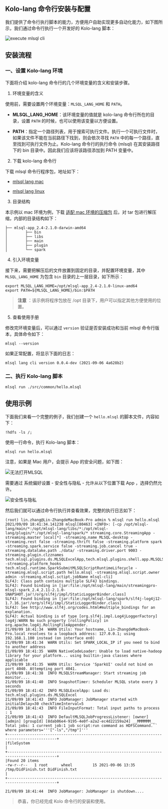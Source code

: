 ## Kolo-lang 命令行安装与配置

我们提供了命令行执行脚本的能力，方便用户自助实现更多自动化能力，如下图所示，我们通过命令行执行一个开发好的 Kolo-lang 脚本：

![execute mlsql cli](images/execute-kolo-lang-cli.png)



## 安装流程

### 一、设置 Kolo-lang 环境

下面将介绍 kolo-lang 命令行的几个环境变量的含义和安装步骤。

1. 环境变量的含义

使用前，需要设置两个环境变量：`MLSQL_LANG_HOME` 和 `PATH`。

- **MLSQL_LANG_HOME**：该环境变量的值就是 kolo-lang 命令行所在的目录，设置 `PATH` 的时候，也可以使用该变量以方便设置。

- **PATH**：指定一个路径列表，用于搜索可执行文件。执行一个可执行文件时，如果该文件不能在当前路径下找到，则会依次寻找 `PATH` 中的每一个路径，直至找到可执行文件为止。Kolo-lang 命令行的执行命令 (mlsql) 在其安装路径下的 bin 目录中。因此我们应该将该路径添加到 PATH 变量中。

2. 下载 kolo-lang 命令行

下载 mlsql 命令行程序包，地址如下：

- [mlsql lang mac](https://mlsql-downloads.kyligence.io/2.1.0/mlsql-app_2.4-2.1.0-darwin-amd64.tar.gz)

- [mlsql lang linux](https://mlsql-downloads.kyligence.io/2.1.0/mlsql-app_2.4-2.1.0-linux-amd64.tar.gz)



3. 目录结构

本示例以 mac 环境为例，下载 [适配 mac 环境的压缩包](https://mlsql-downloads.kyligence.io/2.1.0/mlsql-app_2.4-2.1.0-darwin-amd64.tar.gz) 后，对 tar 包进行解压缩，内部的目录结构如下：

```
├── mlsql-app_2.4-2.1.0-darwin-amd64
│        ├── bin
│        ├── libs
│        ├── main
│        ├── plugin
│        └── spark
```


4. 引入环境变量

接下来，需要把解压后的文件放置到固定的目录，并配置环境变量，其中 `MLSQL_LANG_HOME` 为包含 `bin` 目录的上一层目录，如下所示：

```
export MLSQL_LANG_HOME=/opt/mlsql-app_2.4-2.1.0-linux-amd64
export PATH=${MLSQL_LANG_HOME}/bin:$PATH
```

> **注意** ：该示例将程序包放在 /opt 目录下，用户可以指定其他方便使用的位置。


5. 查看使用手册

修改完环境变量后，可以通过 `version` 验证是否安装成功和当前 mlsql 命令行版本，具体命令如下：

```shell
mlsql --version
```

如果正常配置，将显示下面的日志：

```
mlsql lang cli version 0.0.4-dev (2021-09-06 4a628b2)
```



### 二、执行 Kolo-lang 脚本

```shell
mlsql run ./src/common/hello.mlsql
```

## 使用示例

下面我们来看一个完整的例子，我们创建一个 `hello.mlsql` 的脚本文件，内容如下：

```
!hdfs -ls /;
```

使用一行命令，执行 Kolo-lang 脚本：

```shell
mlsql run hello.mlsql
```

注意，如果是 Mac 用户，会提示 App 的安全问题，如下图：

![无法打开MLSQL](images/mac_app_warn.png)

需要通过 系统偏好设置 - 安全性与隐私 - 允许从以下位置下载 App ，选择仍然允许。

![安全性与隐私](images/mac_app_warn_2.jpeg)

然后我们就可以通过命令行执行并查看效果，完整的执行日志如下：
```
(root) lin.zhang@Lin-ZhangdeMacBook-Pro admin % mlsql run hello.mlsql
2021/09/09 18:41:34.141238 mlsql[80463] <INFO>: [-cp /opt/mlsql-lang/main/*:/opt/mlsql-lang/libs/*:/opt/mlsql-lang/plugin/*:/opt/mlsql-lang/spark/* streaming.core.StreamingApp -streaming.master local[*] -streaming.name MLSQL-desktop -streaming.rest false -streaming.thrift false -streaming.platform spark -streaming.spark.service false -streaming.job.cancel true -streaming.datalake.path ./data/ -streaming.driver.port 9003 -streaming.plugin.clzznames tech.mlsql.plugins.ds.MLSQLExcelApp,tech.mlsql.plugins.shell.app.MLSQLShell,tech.mlsql.plugins.assert.app.MLSQLAssert -streaming.platform_hooks tech.mlsql.runtime.SparkSubmitMLSQLScriptRuntimeLifecycle -streaming.mlsql.script.path hello.mlsql -streaming.mlsql.script.owner admin -streaming.mlsql.sctipt.jobName mlsql-cli]
SLF4J: Class path contains multiple SLF4J bindings.
SLF4J: Found binding in [jar:file:/opt/mlsql-lang/main/streamingpro-mlsql-spark_2.4_2.11-2.1.0-SNAPSHOT.jar!/org/slf4j/impl/StaticLoggerBinder.class]
SLF4J: Found binding in [jar:file:/opt/mlsql-lang/spark/slf4j-log4j12-1.7.16.jar!/org/slf4j/impl/StaticLoggerBinder.class]
SLF4J: See http://www.slf4j.org/codes.html#multiple_bindings for an explanation.
SLF4J: Actual binding is of type [org.slf4j.impl.Log4jLoggerFactory]
log4j:WARN No such property [rollingPolicy] in org.apache.log4j.RollingFileAppender.
21/09/09 18:41:34  WARN Utils: Your hostname, Lin-ZhangdeMacBook-Pro.local resolves to a loopback address: 127.0.0.1; using 192.168.1.100 instead (on interface en0)
21/09/09 18:41:34  WARN Utils: Set SPARK_LOCAL_IP if you need to bind to another address
21/09/09 18:41:35  WARN NativeCodeLoader: Unable to load native-hadoop library for your platform... using builtin-java classes where applicable
21/09/09 18:41:35  WARN Utils: Service 'SparkUI' could not bind on port 4040. Attempting port 4041.
21/09/09 18:41:38  INFO MLSQLStreamManager: Start streaming job monitor....
21/09/09 18:41:40  INFO SnapshotTimer: Scheduler MLSQL state every 3 seconds
21/09/09 18:41:42  INFO MLSQLExcelApp: Load ds: tech.mlsql.plugins.ds.MLSQLExcel
21/09/09 18:41:43  INFO JobManager: JobManager started with initialDelay=30 checkTimeInterval=5
21/09/09 18:41:43  INFO FileInputFormat: Total input paths to process : 1
21/09/09 18:41:43  INFO DefaultMLSQLJobProgressListener: [owner] [admin] [groupId] [8dab06e4-9195-4e0f-a2a2-ec4d22159a24] __MMMMMM__ Total jobs: 1 current job:1 job script:run command as HDFSCommand.`` where parameters='''["-ls","/tmp"]'''
+--------------------------------------------------------------------------------------------+
|fileSystem                                                                                                                                                                                                                                                                                                                                                                                                                                                                                                                                                                                                                                                                                                                                                                                                                                                                                                                                                                                                                                                                                                                                                                                                                                                                                                                                                                                                                                                                                                                                                                                                                                                                                                                                                                                                                                                                                                                                                                                                                                                                                                                                                                                         |
+--------------------------------------------------------------------------------------------+
|Found 20 items
-rw-r--r--   1 root      wheel         15 2021-09-06 13:35 /tmp/DidFinish.txt DidFinish.txt
|
+--------------------------------------------------------------------------------------------+

21/09/09 18:41:44  INFO JobManager: JobManager is shutdown....
```

> 恭喜，你已经完成 Kolo 命令行的安装和使用。